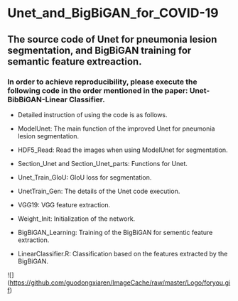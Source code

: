 # Unet_and_BigBiGAN_for_COVID-19
## The source code of Unet for pneumonia lesion segmentation, and BigBiGAN training for semantic feature extreaction.

### In order to achieve reproducibility, please execute the following code in the order mentioned in the paper: Unet-BibBiGAN-Linear Classifier.

* Detailed instruction of using the code is as follows.

* ModelUnet: The main function of the improved Unet for pneumonia lesion segmentation.

* HDF5_Read: Read the images when using ModelUnet for segmentation.

* Section_Unet and Section_Unet_parts: Functions for Unet.

* Unet_Train_GIoU: GIoU loss for segmentation.

* UnetTrain_Gen: The details of the Unet code execution.

* VGG19: VGG feature extraction.

* Weight_Init: Initialization of the network.

* BigBiGAN_Learning: Training of the BigBiGAN for sementic feature extraction.

* LinearClassifier.R: Classification based on the features extracted by the BigBiGAN.

![]
(https://github.com/guodongxiaren/ImageCache/raw/master/Logo/foryou.gif) 

